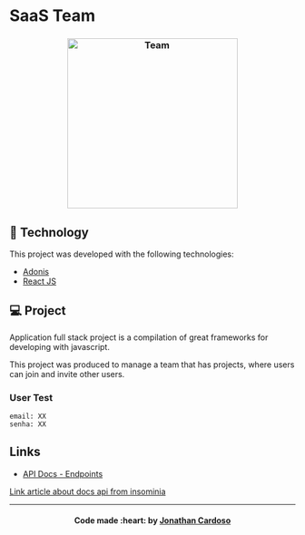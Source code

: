 # SaaS Team

<h3 align="center">
  <img alt="Team" title="#team" width="300px" src=".github/#"><br>
</h3>

## :rocket: Technology

This project was developed with the following technologies:

- [Adonis](https://adonisjs.com/)
- [React JS](https://reactjs.org)

## 💻 Project

Application full stack project is a compilation of great frameworks for developing with javascript.

This project was produced to manage a team that has projects, where users can join and invite other users.

### User Test

    email: XX
    senha: XX

## Links

- [API Docs - Endpoints](/docs/swagger.yaml)

[Link article about docs api from insominia](https://hackernoon.com/generate-beautiful-swagger-api-documentation-from-insomnia-ffaa2b77828e)

---

<h4 align="center">
  Code made :heart: by <a href="https://www.linkedin.com/in/jonathanccardoso/" target="_blank">Jonathan Cardoso</a>
</h4>
